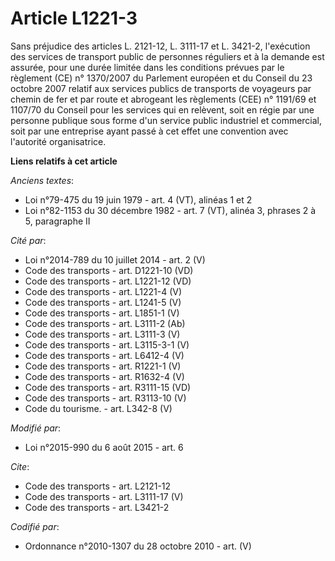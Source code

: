 # Article L1221-3

Sans préjudice des articles L. 2121-12, L. 3111-17 et L. 3421-2, l'exécution des services de transport public de personnes
réguliers et à la demande est assurée, pour une durée limitée dans les conditions prévues par le règlement (CE) n° 1370/2007
du Parlement européen et du Conseil du 23 octobre 2007 relatif aux services publics de transports de voyageurs par chemin de
fer et par route et abrogeant les règlements (CEE) n° 1191/69 et 1107/70 du Conseil pour les services qui en relèvent, soit
en régie par une personne publique sous forme d'un service public industriel et commercial, soit par une entreprise ayant
passé à cet effet une convention avec l'autorité organisatrice.

**Liens relatifs à cet article**

_Anciens textes_:

  - Loi n°79-475 du 19 juin 1979 - art. 4 (VT), alinéas 1 et 2
  - Loi n°82-1153 du 30 décembre 1982 - art. 7 (VT), alinéa 3, phrases 2 à 5, paragraphe II

_Cité par_:

  - Loi n°2014-789 du 10 juillet 2014 - art. 2 (V)
  - Code des transports - art. D1221-10 (VD)
  - Code des transports - art. L1221-12 (VD)
  - Code des transports - art. L1221-4 (V)
  - Code des transports - art. L1241-5 (V)
  - Code des transports - art. L1851-1 (V)
  - Code des transports - art. L3111-2 (Ab)
  - Code des transports - art. L3111-3 (V)
  - Code des transports - art. L3115-3-1 (V)
  - Code des transports - art. L6412-4 (V)
  - Code des transports - art. R1221-1 (V)
  - Code des transports - art. R1632-4 (V)
  - Code des transports - art. R3111-15 (VD)
  - Code des transports - art. R3113-10 (V)
  - Code du tourisme. - art. L342-8 (V)

_Modifié par_:

  - Loi n°2015-990 du 6 août 2015 - art. 6

_Cite_:

  - Code des transports - art. L2121-12
  - Code des transports - art. L3111-17 (V)
  - Code des transports - art. L3421-2

_Codifié par_:

  - Ordonnance n°2010-1307 du 28 octobre 2010 - art. (V)
